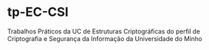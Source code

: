 # tp-EC-CSI
Trabalhos Práticos da UC de Estruturas Criptográficas do perfil de Criptografia e Segurança da Informação da Universidade do Minho
